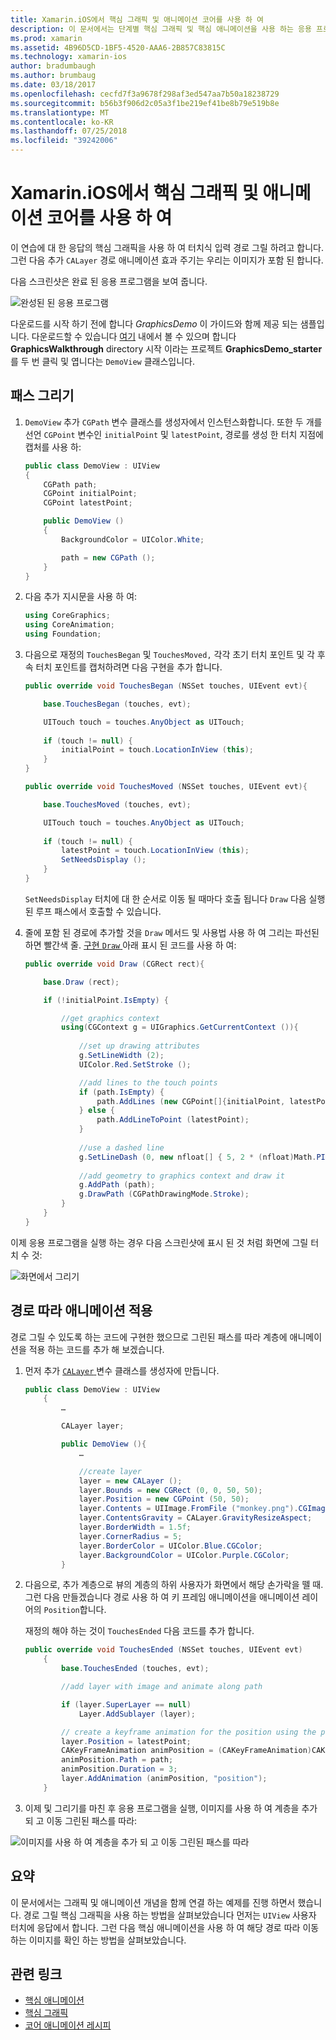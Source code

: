 ```yaml
---
title: Xamarin.iOS에서 핵심 그래픽 및 애니메이션 코어를 사용 하 여
description: 이 문서에서는 단계별 핵심 그래픽 및 핵심 애니메이션을 사용 하는 응용 프로그램을 만드는 방법. 이미지 경로 따라 이동 애니메이션을 적용 하는 방법 뿐만 아니라 사용자 터치에 대 한 응답으로 화면에 그리는 방법을 보여 줍니다.
ms.prod: xamarin
ms.assetid: 4B96D5CD-1BF5-4520-AAA6-2B857C83815C
ms.technology: xamarin-ios
author: bradumbaugh
ms.author: brumbaug
ms.date: 03/18/2017
ms.openlocfilehash: cecfd7f3a9678f298af3ed547aa7b50a18238729
ms.sourcegitcommit: b56b3f906d2c05a3f1be219ef41be8b79e519b8e
ms.translationtype: MT
ms.contentlocale: ko-KR
ms.lasthandoff: 07/25/2018
ms.locfileid: "39242006"
---
```

# <a name="using-core-graphics-and-core-animation-in-xamarinios"></a>Xamarin.iOS에서 핵심 그래픽 및 애니메이션 코어를 사용 하 여

이 연습에 대 한 응답의 핵심 그래픽을 사용 하 여 터치식 입력 경로 그릴 하려고 합니다. 그런 다음 추가 `CALayer` 경로 애니메이션 효과 주기는 우리는 이미지가 포함 된 합니다.

다음 스크린샷은 완료 된 응용 프로그램을 보여 줍니다.

![](graphics-animation-walkthrough-images/00-final-app.png "완성된 된 응용 프로그램")

다운로드를 시작 하기 전에 합니다 *GraphicsDemo* 이 가이드와 함께 제공 되는 샘플입니다. 다운로드할 수 있습니다 [여기](https://developer.xamarin.com/samples/monotouch/GraphicsAndAnimation/) 내에서 볼 수 있으며 합니다 **GraphicsWalkthrough** directory 시작 이라는 프로젝트 **GraphicsDemo_starter** 를 두 번 클릭 및 엽니다는 `DemoView` 클래스입니다.

## <a name="drawing-a-path"></a>패스 그리기


1. `DemoView` 추가 `CGPath` 변수 클래스를 생성자에서 인스턴스화합니다. 또한 두 개를 선언 `CGPoint` 변수인 `initialPoint` 및 `latestPoint`, 경로를 생성 한 터치 지점에 캡처를 사용 하:
    
    ```csharp
    public class DemoView : UIView
    {
        CGPath path;
        CGPoint initialPoint;
        CGPoint latestPoint;
    
        public DemoView ()
        {
            BackgroundColor = UIColor.White;
    
            path = new CGPath ();
        }
    }
    ```

2. 다음 추가 지시문을 사용 하 여:

    ```csharp
    using CoreGraphics;
    using CoreAnimation;
    using Foundation;
    ```

3. 다음으로 재정의 `TouchesBegan` 및 `TouchesMoved,` 각각 초기 터치 포인트 및 각 후속 터치 포인트를 캡처하려면 다음 구현을 추가 합니다.

    ```csharp
    public override void TouchesBegan (NSSet touches, UIEvent evt){
    
        base.TouchesBegan (touches, evt);
    
        UITouch touch = touches.AnyObject as UITouch;
        
        if (touch != null) {
            initialPoint = touch.LocationInView (this);
        }
    }
    
    public override void TouchesMoved (NSSet touches, UIEvent evt){
    
        base.TouchesMoved (touches, evt);
    
        UITouch touch = touches.AnyObject as UITouch;
        
        if (touch != null) {
            latestPoint = touch.LocationInView (this);
            SetNeedsDisplay ();
        }
    }
    ```

    `SetNeedsDisplay` 터치에 대 한 순서로 이동 될 때마다 호출 됩니다 `Draw` 다음 실행된 루프 패스에서 호출할 수 있습니다.

4. 줄에 포함 된 경로에 추가할 것을 `Draw` 메서드 및 사용법 사용 하 여 그리는 파선된 하면 빨간색 줄. [구현 `Draw` ](~/ios/platform/graphics-animation-ios/core-graphics.md) 아래 표시 된 코드를 사용 하 여:

    ```csharp
    public override void Draw (CGRect rect){
    
        base.Draw (rect);
    
        if (!initialPoint.IsEmpty) {
    
            //get graphics context
            using(CGContext g = UIGraphics.GetCurrentContext ()){
                    
                //set up drawing attributes
                g.SetLineWidth (2);
                UIColor.Red.SetStroke ();
    
                //add lines to the touch points
                if (path.IsEmpty) {
                    path.AddLines (new CGPoint[]{initialPoint, latestPoint});
                } else {
                    path.AddLineToPoint (latestPoint);
                }
            
                //use a dashed line
                g.SetLineDash (0, new nfloat[] { 5, 2 * (nfloat)Math.PI });
                                
                //add geometry to graphics context and draw it
                g.AddPath (path);       
                g.DrawPath (CGPathDrawingMode.Stroke);
            }
        }
    }
    ```

이제 응용 프로그램을 실행 하는 경우 다음 스크린샷에 표시 된 것 처럼 화면에 그릴 터치 수 것:

![](graphics-animation-walkthrough-images/01-path.png "화면에서 그리기")

## <a name="animating-along-a-path"></a>경로 따라 애니메이션 적용

경로 그릴 수 있도록 하는 코드에 구현한 했으므로 그린된 패스를 따라 계층에 애니메이션을 적용 하는 코드를 추가 해 보겠습니다.

1. 먼저 추가 [ `CALayer` ](~/ios/platform/graphics-animation-ios/core-animation.md) 변수 클래스를 생성자에 만듭니다.

    ```csharp
    public class DemoView : UIView
        {
            …
    
            CALayer layer;
    
            public DemoView (){
                …
    
                //create layer
                layer = new CALayer ();
                layer.Bounds = new CGRect (0, 0, 50, 50);
                layer.Position = new CGPoint (50, 50);
                layer.Contents = UIImage.FromFile ("monkey.png").CGImage;
                layer.ContentsGravity = CALayer.GravityResizeAspect;
                layer.BorderWidth = 1.5f;
                layer.CornerRadius = 5;
                layer.BorderColor = UIColor.Blue.CGColor;
                layer.BackgroundColor = UIColor.Purple.CGColor;
            }
    ```

2. 다음으로, 추가 계층으로 뷰의 계층의 하위 사용자가 화면에서 해당 손가락을 뗄 때. 그런 다음 만들겠습니다 경로 사용 하 여 키 프레임 애니메이션을 애니메이션 레이어의 `Position`합니다.

    재정의 해야 하는 것이 `TouchesEnded` 다음 코드를 추가 합니다.

    ```csharp
    public override void TouchesEnded (NSSet touches, UIEvent evt)
        {
            base.TouchesEnded (touches, evt);

            //add layer with image and animate along path

            if (layer.SuperLayer == null)
                Layer.AddSublayer (layer);

            // create a keyframe animation for the position using the path
            layer.Position = latestPoint;
            CAKeyFrameAnimation animPosition = (CAKeyFrameAnimation)CAKeyFrameAnimation.FromKeyPath ("position");
            animPosition.Path = path;
            animPosition.Duration = 3;
            layer.AddAnimation (animPosition, "position");
        }
    ```

3. 이제 및 그리기를 마친 후 응용 프로그램을 실행, 이미지를 사용 하 여 계층을 추가 되 고 이동 그린된 패스를 따라:

![](graphics-animation-walkthrough-images/00-final-app.png "이미지를 사용 하 여 계층을 추가 되 고 이동 그린된 패스를 따라")

## <a name="summary"></a>요약

이 문서에서는 그래픽 및 애니메이션 개념을 함께 연결 하는 예제를 진행 하면서 했습니다. 경로 그릴 핵심 그래픽을 사용 하는 방법을 살펴보았습니다 먼저는 `UIView` 사용자 터치에 응답에서 합니다. 그런 다음 핵심 애니메이션을 사용 하 여 해당 경로 따라 이동 하는 이미지를 확인 하는 방법을 살펴보았습니다.


## <a name="related-links"></a>관련 링크

- [핵심 애니메이션](~/ios/platform/graphics-animation-ios/core-animation.md)
- [핵심 그래픽](~/ios/platform/graphics-animation-ios/core-graphics.md)
- [코어 애니메이션 레시피](https://github.com/xamarin/recipes/tree/master/Recipes/ios/animation/coreanimation)
